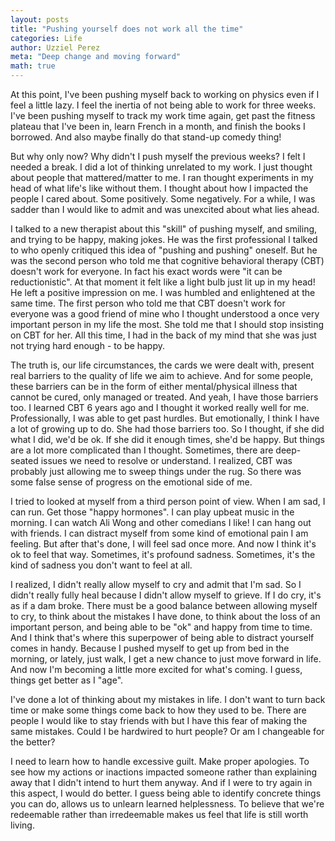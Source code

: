 ```yaml
---
layout: posts
title: "Pushing yourself does not work all the time"
categories: Life
author: Uzziel Perez
meta: "Deep change and moving forward"
math: true
---
```


At this point, I've been pushing myself back to working on physics even if I feel a little lazy. I feel the inertia of not being able to work for three weeks. I've been pushing myself to track my work time again, get past the fitness plateau that I've been in, learn French in a month, and finish the books I borrowed. And also maybe finally do that stand-up comedy thing!

But why only now? Why didn't I push myself the previous weeks? I felt I needed a break. I did a lot of thinking unrelated to my work. I just thought about people that mattered/matter to me. I ran thought experiments in my head of what life's like without them. I thought about how I impacted the people I cared about. Some positively. Some negatively. For a while, I was sadder than I would like to admit and was unexcited about what lies ahead.

I talked to a new therapist about this "skill" of pushing myself, and smiling, and trying to be happy, making jokes. He was the first professional I talked to who openly critiqued this idea of "pushing and pushing" oneself. But he was the second person who told me that cognitive behavioral therapy (CBT) doesn't work for everyone. In fact his exact words were "it can be reductionistic". At that moment it felt like a light bulb just lit up in my head! He left a positive impression on me. I was humbled and enlightened at the same time. The first person who told me that CBT doesn't work for everyone was a good friend of mine who I thought understood a once very important person in my life the most. She told me that I should stop insisting on CBT for her. All this time, I had in the back of my mind that she was just not trying hard enough - to be happy.

The truth is, our life circumstances, the cards we were dealt with, present real barriers to the quality of life we aim to achieve. And for some people, these barriers can be in the form of either mental/physical illness that cannot be cured, only managed or treated. And yeah, I have those barriers too. I learned CBT 6 years ago and I thought it worked really well for me. Professionally, I was able to get past hurdles. But emotionally, I think I have a lot of growing up to do. She had those barriers too. So I thought, if she did what I did, we'd be ok. If she did it enough times, she'd be happy. But things are a lot more complicated than I thought. Sometimes, there are deep-seated issues we need to resolve or understand. I realized, CBT was probably just allowing me to sweep things under the rug. So there was some false sense of progress on the emotional side of me.

I tried to looked at myself from a third person point of view. When I am sad, I can run. Get those "happy hormones". I can play upbeat music in the morning. I can watch Ali Wong and other comedians I like! I can hang out with friends. I can distract myself from some kind of emotional pain I am feeling. But after that's done, I will feel sad once more. And now I think it's ok to feel that way. Sometimes, it's profound sadness. Sometimes, it's the kind of sadness you don't want to feel at all.

I realized, I didn't really allow myself to cry and admit that I'm sad. So I didn't really fully heal because I didn't allow myself to grieve. If I do cry, it's as if a dam broke. There must be a good balance between allowing myself to cry, to think about the mistakes I have done, to think about the loss of an important person, and being able to be "ok" and happy from time to time. And I think that's where this superpower of being able to distract yourself comes in handy. Because I pushed myself to get up from bed in the morning, or lately, just walk, I get a new chance to just move forward in life. And now I'm becoming a little more excited for what's coming. I guess, things get better as I "age".

I've done a lot of thinking about my mistakes in life. I don't want to turn back time or make some things come back to how they used to be. There are people I would like to stay friends with but I have this fear of making the same mistakes. Could I be hardwired to hurt people? Or am I changeable for the better?

I need to learn how to handle excessive guilt. Make proper apologies. To see how my actions or inactions impacted someone rather than explaining away that I didn't intend to hurt them anyway. And if I were to try again in this aspect, I would do better. I guess being able to identify concrete things you can do, allows us to unlearn learned helplessness. To believe that we're redeemable rather than irredeemable makes us feel that life is still worth living.
